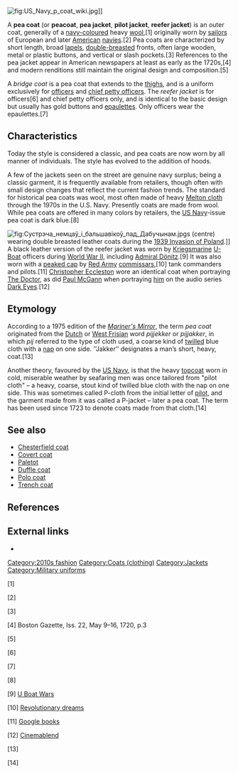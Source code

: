 ![](US_Navy_p_coat_wiki.jpg "fig:US_Navy_p_coat_wiki.jpg")\]\]

A **pea coat** (or **peacoat**, **pea jacket**, **pilot jacket**,
**reefer jacket**) is an outer coat, generally of a
[navy-coloured](Navy_blue "wikilink") heavy [wool](wool "wikilink"),[1]
originally worn by [sailors](sailor "wikilink") of European and later
[American](United_States "wikilink") [navies](navy "wikilink").[2] Pea
coats are characterized by short length, broad
[lapels](Jacket_lapel "wikilink"),
[double-breasted](double-breasted "wikilink") fronts, often large
wooden, metal or plastic buttons, and vertical or slash pockets.[3]
References to the pea jacket appear in American newspapers at least as
early as the 1720s,[4] and modern renditions still maintain the original
design and composition.[5]

A *bridge coat* is a pea coat that extends to the
[thighs](thighs "wikilink"), and is a uniform exclusively for
[officers](Officer_(armed_forces) "wikilink") and [chief petty
officers](chief_petty_officer "wikilink"). The *reefer jacket* is for
officers[6] and chief petty officers only, and is identical to the basic
design but usually has gold buttons and
[epaulettes](epaulettes "wikilink"). Only officers wear the
epaulettes.[7]

## Characteristics

Today the style is considered a classic, and pea coats are now worn by
all manner of individuals. The style has evolved to the addition of
hoods.

A few of the jackets seen on the street are genuine navy surplus; being
a classic garment, it is frequently available from retailers, though
often with small design changes that reflect the current fashion trends.
The standard for historical pea coats was wool, most often made of heavy
[Melton cloth](Melton_Mowbray#Melton_cloth "wikilink") through the 1970s
in the U.S. Navy. Presently coats are made from wool. While pea coats
are offered in many colors by retailers, the [US
Navy](US_Navy "wikilink")-issue pea coat is dark blue.[8]

![](Сустрэча_немцаў_і_бальшавікоў_пад_Дабучынам.jpg "fig:Сустрэча_немцаў_і_бальшавікоў_пад_Дабучынам.jpg")s
(centre) wearing double breasted leather coats during the [1939 Invasion
of Poland](1939_Invasion_of_Poland "wikilink").\]\] A black leather
version of the reefer jacket was worn by
[Kriegsmarine](Kriegsmarine "wikilink") [U-Boat](U-Boat "wikilink")
officers during [World War II](World_War_II "wikilink"), including
[Admiral Dönitz](Karl_Dönitz "wikilink").[9] It was also worn with a
[peaked cap](peaked_cap "wikilink") by [Red Army](Red_Army "wikilink")
[commissars](commissar "wikilink"),[10] tank commanders and pilots.[11]
[Christopher Eccleston](Christopher_Eccleston "wikilink") wore an
identical coat when portraying [The Doctor](Ninth_Doctor "wikilink"), as
did [Paul McGann](Paul_McGann "wikilink") when portraying
[him](Eighth_Doctor "wikilink") on the audio series [Dark
Eyes](Dark_Eyes_(audio_drama_series) "wikilink").[12]

## Etymology

According to a 1975 edition of the *[Mariner's
Mirror](Mariner's_Mirror "wikilink")*, the term *pea coat* originated
from the [Dutch](Dutch_language "wikilink") or [West
Frisian](West_Frisian_language "wikilink") word *pijjekker* or
*pijjakker*, in which *pij* referred to the type of cloth used, a coarse
kind of [twilled](twill "wikilink") blue cloth with a
[nap](Nap_(textile) "wikilink") on one side. ’’Jakker’’ designates a
man’s short, heavy, coat.[13]

Another theory, favoured by the [US Navy](US_Navy "wikilink"), is that
the heavy [topcoat](Overcoat "wikilink") worn in cold, miserable weather
by seafaring men was once tailored from "pilot cloth" – a heavy, coarse,
stout kind of twilled blue cloth with the nap on one side. This was
sometimes called P-cloth from the initial letter of
[pilot](Maritime_pilot "wikilink"), and the garment made from it was
called a P-jacket – later a pea coat. The term has been used since 1723
to denote coats made from that cloth.[14]

## See also

-   [Chesterfield coat](Chesterfield_coat "wikilink")
-   [Covert coat](Covert_coat "wikilink")
-   [Paletot](Paletot "wikilink")
-   [Duffle coat](Duffle_coat "wikilink")
-   [Polo coat](Polo_coat "wikilink")
-   [Trench coat](Trench_coat "wikilink")

## References

## External links

-

[Category:2010s fashion](Category:2010s_fashion "wikilink")
[Category:Coats (clothing)](Category:Coats_(clothing) "wikilink")
[Category:Jackets](Category:Jackets "wikilink") [Category:Military
uniforms](Category:Military_uniforms "wikilink")

[1]

[2]

[3]

[4] Boston Gazette, Iss. 22, May 9–16, 1720, p.3

[5]

[6]

[7]

[8]

[9] [U Boat
Wars](https://books.google.co.uk/books?id=GTV48Q3OFAQC&lpg=PA33&dq=kriegsmarine%20leather%20coat&pg=PA33#v=onepage&q&f=false)

[10] [Revolutionary
dreams](https://books.google.co.uk/books?id=CY8BaBxjJ-MC&lpg=PT178&ots=qPFgooNVf7&dq=leather%20commissar%20jacket&pg=PT178#v=onepage&q=leather%20commissar%20jacket&f=false)

[11] [Google
books](https://books.google.co.uk/books?id=DPj_AwAAQBAJ&lpg=PA364&ots=5MRjtwYUA7&dq=leather%20commissar%20jacket&pg=PA364#v=onepage&q&f=false)

[12] [Cinemablend](http://www.cinemablend.com/television/Why-Christopher-Eccleston-Left-Doctor-Who-According-Christopher-Eccleston-71480.html)

[13]

[14]
